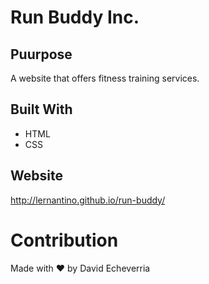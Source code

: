 # Run Buddy Inc.

## Puurpose
A website that offers fitness training services.

## Built With
* HTML
* CSS

## Website
http://lernantino.github.io/run-buddy/

# Contribution
Made with ❤️ by David Echeverria

